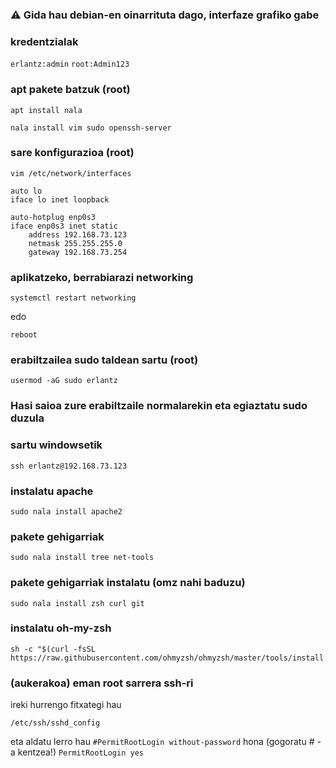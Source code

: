### ⚠ Gida hau debian-en oinarrituta dago, interfaze grafiko gabe

### kredentzialak
`erlantz:admin`
`root:Admin123`

### apt pakete batzuk (root)

```
apt install nala
```

```
nala install vim sudo openssh-server
```

### sare konfigurazioa (root)
```
vim /etc/network/interfaces
```

```
auto lo
iface lo inet loopback

auto-hotplug enp0s3
iface enp0s3 inet static
    address 192.168.73.123
    netmask 255.255.255.0 
    gateway 192.168.73.254
```

### aplikatzeko, berrabiarazi networking
```
systemctl restart networking
```
edo
```
reboot
```

### erabiltzailea sudo taldean sartu (root)
```
usermod -aG sudo erlantz
```

### Hasi saioa zure erabiltzaile normalarekin eta egiaztatu sudo duzula
### sartu windowsetik
```
ssh erlantz@192.168.73.123
```

### instalatu apache
```
sudo nala install apache2
```

### pakete gehigarriak
```
sudo nala install tree net-tools
```

### pakete gehigarriak instalatu (omz nahi baduzu)
```
sudo nala install zsh curl git
```
### instalatu oh-my-zsh
```
sh -c "$(curl -fsSL https://raw.githubusercontent.com/ohmyzsh/ohmyzsh/master/tools/install.sh)"
```

### (aukerakoa) eman root sarrera ssh-ri
ireki hurrengo fitxategi hau
```
/etc/ssh/sshd_config
```
eta aldatu lerro hau
`#PermitRootLogin without-password`
hona (gogoratu # -a kentzea!)
`PermitRootLogin yes`
